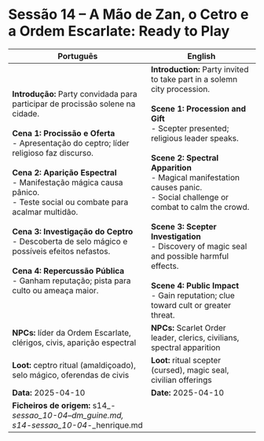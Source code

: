 

# Sessão 14 – A Mão de Zan, o Cetro e a Ordem Escarlate: Ready to Play

| Português | English |
|-----------|---------|
| **Introdução:** Party convidada para participar de procissão solene na cidade.<br><br>**Cena 1: Procissão e Oferta**<br>- Apresentação do ceptro; líder religioso faz discurso.<br><br>**Cena 2: Aparição Espectral**<br>- Manifestação mágica causa pânico.<br>- Teste social ou combate para acalmar multidão.<br><br>**Cena 3: Investigação do Ceptro**<br>- Descoberta de selo mágico e possíveis efeitos nefastos.<br><br>**Cena 4: Repercussão Pública**<br>- Ganham reputação; pista para culto ou ameaça maior.<br> | **Introduction:** Party invited to take part in a solemn city procession.<br><br>**Scene 1: Procession and Gift**<br>- Scepter presented; religious leader speaks.<br><br>**Scene 2: Spectral Apparition**<br>- Magical manifestation causes panic.<br>- Social challenge or combat to calm the crowd.<br><br>**Scene 3: Scepter Investigation**<br>- Discovery of magic seal and possible harmful effects.<br><br>**Scene 4: Public Impact**<br>- Gain reputation; clue toward cult or greater threat.<br> |
| **NPCs:** líder da Ordem Escarlate, clérigos, civis, aparição espectral | **NPCs:** Scarlet Order leader, clerics, civilians, spectral apparition |
| **Loot:** ceptro ritual (amaldiçoado), selo mágico, oferendas de civis | **Loot:** ritual scepter (cursed), magic seal, civilian offerings |
| **Data:** 2025-04-10 | **Date:** 2025-04-10 |
| **Ficheiros de origem:** s14_-_sessao_10-04_–_dm_guine.md, s14_-_sessao_10-04_-_henrique.md |
